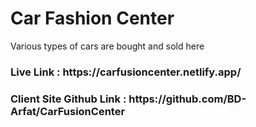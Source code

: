 <h1>Car Fashion Center</h1>
<p>Various types of cars are bought and sold here</p>

<h3>Live Link : https://carfusioncenter.netlify.app/</h3>

<h3>Client Site Github Link : https://github.com/BD-Arfat/CarFusionCenter</h3>
